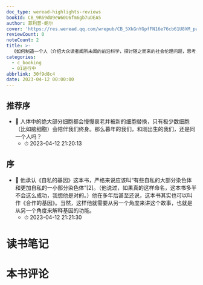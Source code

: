 ```yaml
---
doc_type: weread-highlights-reviews
bookId: CB_9R69dU9eW60U6fm6gb7uDEA5
author: 菲利普·鲍尔
cover: 'https://res.weread.qq.com/wrepub/CB_5XkGnYGpfFN16e76cb61U8XM_parsecover'
reviewCount: 0
noteCount: 2
title: >-
  《如何制造一个人（介绍大众读者闻所未闻的前沿科学，探讨随之而来的社会伦理问题，思考关于人体和人性的哲学。读完这本书之后，你对生命科学的理解将会与此前截然不同。）》
categories:
  - c_booking
  - 01进行中
abbrlink: 30f9d8c4
date: 2023-04-12 00:00:00
---
```



## 推荐序


- 📌 人体中的绝大部分细胞都会慢慢衰老并被新的细胞替换，只有极少数细胞（比如脑细胞）会陪伴我们终身。那么暮年的我们，和刚出生的我们，还是同一个人吗？ 
    - ⏱ 2023-04-12 21:20:13 
## 序


- 📌 他承认《自私的基因》这本书，严格来说应该叫“有些自私的大部分染色体和更加自私的一小部分染色体”[2]。（他说过，如果真的这样命名，这本书多半不会这么成功，我想他是对的。）他在多年后甚至还说，这本书其实也可以叫作《合作的基因》。当然，这样他就需要从另一个角度来讲这个故事，也就是从另一个角度来解释基因的功能。 
    - ⏱ 2023-04-12 21:21:30 

# 读书笔记


# 本书评论
